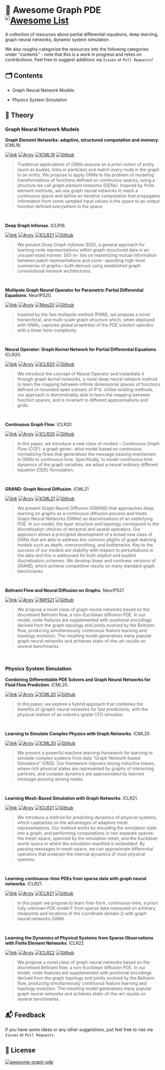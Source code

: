 # 📑 Awesome Graph PDE <a href="https://github.com/cbhua/awesome-graph-pde" target="_blank"><img alt="Awesome List" src="https://img.shields.io/badge/-Awesome_List-fc60a8?&style=flat&logo=Awesome-Lists&logoColor=white"/></a>


A collection of resources about partial differential equations, deep learning, graph neural networks, dynamic system simulation.


We also roughly categorize the resources into the following categories under "contents" - note that this is a work in progress and relies on contributions. Feel free to suggest additions via `Issues` or `Pull Requests`!


## 🗂  Contents

- Graph Neural Network Models

- Physics System Simulation

## 📖 Theory

### Graph Neural Network Models

**Graph Element Networks: adaptive, structured computation and memory**. ICML19. 

<a href="http://arxiv.org/abs/1904.09019" target="_blank"><img alt="link" src="https://img.shields.io/badge/-Link-informational?&style=flat&logoColor=white"/></a> <a href="http://arxiv.org/abs/1904.09019" target="_blank"><img alt="Arxiv" src="https://img.shields.io/badge/-1904.09019-b31b1b?&style=flat&logo=arXiv&logoColor=white"/></a> <a href="http://arxiv.org/abs/1904.09019" target="_blank"><img alt="ICML19" src="https://img.shields.io/badge/ICML-2019-orange?&style=flat&logoColor=white"/></a> <a href="https://github.com/FerranAlet/graph_element_networks" target="_blank"><img alt="Github" src="https://img.shields.io/badge/-Code-black?&style=flat&logo=github&logoColor=white"/></a>

> Traditional applications of GNNs assume an *a priori* notion of entity (such as bodies, links or particles) and match every node in the graph to an entity. We propose to apply GNNs to the problem of modeling transformations of functions defined on continuous spaces, using a structure we call *graph element networks* (GENs). Inspired by finite element methods, we use graph neural networks to mesh a continuous space and define an iterative computation that propagates information from some sampled input values in the space to an output function defined everywhere in the space. 


<br>

**Deep Graph Infomax**. ICLR19. 

<a href="http://arxiv.org/abs/1809.10341" target="_blank"><img alt="link" src="https://img.shields.io/badge/-Link-informational?&style=flat&logoColor=white"/></a> <a href="http://arxiv.org/abs/1809.10341" target="_blank"><img alt="Arxiv" src="https://img.shields.io/badge/-1809.10341-b31b1b?&style=flat&logo=arXiv&logoColor=white"/></a> <a href="http://arxiv.org/abs/1809.10341" target="_blank"><img alt="ICLR21" src="https://img.shields.io/badge/ICLR-2019-brightgreen?&style=flat&logoColor=white"/></a> <a href="https://github.com/PetarV-/DGI" target="_blank"><img alt="Github" src="https://img.shields.io/badge/-Code-black?&style=flat&logo=github&logoColor=white"/></a>


> We present *Deep Graph Infomax* (DGI), a general approach for learning node representations within graph-structured data in an unsupervised manner. DGI re- lies on maximizing mutual information between patch representations and corre- sponding high-level summaries of graphs—both derived using established graph convolutional network architectures. 


<br>

**Multipole Graph Neural Operator for Parametric Partial Differential Equations**. NeurIPS20. 

<a href="http://arxiv.org/abs/2006.09535" target="_blank"><img alt="link" src="https://img.shields.io/badge/-Link-informational?&style=flat&logoColor=white"/></a> <a href="http://arxiv.org/abs/2006.09535" target="_blank"><img alt="Arxiv" src="https://img.shields.io/badge/-2006.09535-b31b1b?&style=flat&logo=arXiv&logoColor=white"/></a> <a href="http://arxiv.org/abs/2006.09535" target="_blank"><img alt="Nips20" src="https://img.shields.io/badge/NeurIPS-2020-blueviolet?&style=flat&logoColor=white"/></a> <a href="https://github.com/zongyi-li/graph-pde" target="_blank"><img alt="Github" src="https://img.shields.io/badge/-Code-black?&style=flat&logo=github&logoColor=white"/></a>

> Inspired by the fast multipole method (FMM), we propose a novel hierarchical, and multi-scale graph structure which, when deployed with GNNs, captures global properties of the PDE solution operator with a linear time-complexity. 

<br>

**Neural Operator: Graph Kernel Network for Partial Differential Equations**. ICLR20. 

<a href="http://arxiv.org/abs/2003.03485" target="_blank"><img alt="link" src="https://img.shields.io/badge/-Link-informational?&style=flat&logoColor=white"/></a> <a href="http://arxiv.org/abs/2003.03485" target="_blank"><img alt="Arxiv" src="https://img.shields.io/badge/-2003.03485-b31b1b?&style=flat&logo=arXiv&logoColor=white"/></a> <a href="http://arxiv.org/abs/2003.03485" target="_blank"><img alt="ICLR20" src="https://img.shields.io/badge/ICLR-2020-brightgreen?&style=flat&logoColor=white"/></a> <a href="https://github.com/zongyi-li/graph-pde" target="_blank"><img alt="Github" src="https://img.shields.io/badge/-Code-black?&style=flat&logo=github&logoColor=white"/></a>

> We introduce the concept of Neural Operator and instantiate it through *graph kernel networks*, a novel deep neural network method to learn the mapping between infinite dimensional spaces of functions defined on bounded open subsets of R^d. Unlike existing methods, our approach is demonstrably able to learn the mapping between function spaces, and is invariant to different approximations and grids. 


<br>

**Continuous Graph Flow**. ICLR20

<a href="http://arxiv.org/abs/1908.02436" target="_blank"><img alt="link" src="https://img.shields.io/badge/-Link-informational?&style=flat&logoColor=white"/></a> <a href="http://arxiv.org/abs/1908.02436" target="_blank"><img alt="Arxiv" src="https://img.shields.io/badge/-1908.02436-b31b1b?&style=flat&logo=arXiv&logoColor=white"/></a> <a href="http://arxiv.org/abs/1908.02436" target="_blank"><img alt="ICLR20" src="https://img.shields.io/badge/ICLR-2020-brightgreen?&style=flat&logoColor=white"/></a>  <a href="https://github.com/Lucas2012/ContinuousGraphFlow" target="_blank"><img alt="Github" src="https://img.shields.io/badge/-Code-black?&style=flat&logo=github&logoColor=white"/></a>

> In this paper, we introduce a new class of models – *Continuous Graph Flow* (CGF): a graph gener- ative model based on continuous normalizing flows that generalizes the message passing mechanism in GNNs to continuous time. Specifically, to model continuous time dynamics of the graph variables, we adopt a neural ordinary different equation (ODE) formulation.


<br>

**GRAND: Graph Neural Diffusion**. ICML21

<a href="https://arxiv.org/abs/2106.10934" target="_blank"><img alt="link" src="https://img.shields.io/badge/-Link-informational?&style=flat&logoColor=white"/></a> <a href="https://arxiv.org/abs/2106.10934" target="_blank"><img alt="Arxiv" src="https://img.shields.io/badge/-2106.10934-b31b1b?&style=flat&logo=arXiv&logoColor=white"/></a> <a href="https://arxiv.org/abs/2106.10934" target="_blank"><img alt="ICML21" src="https://img.shields.io/badge/ICML-2021-orange?&style=flat&logoColor=white"/></a>  <a href="https://github.com/twitter-research/graph-neural-pde" target="_blank"><img alt="Github" src="https://img.shields.io/badge/-Code-black?&style=flat&logo=github&logoColor=white"/></a>

> We present Graph Neural Diffusion (GRAND) that approaches deep learning on graphs as a continuous diffusion process and treats Graph Neural Networks (GNNs) as discretisations of an underlying PDE. In our model, the layer structure and topology correspond to the discretisation choices of temporal and spatial operators. Our approach allows a principled development of a broad new class of GNNs that are able to address the common plights of graph learning models such as depth, oversmoothing, and bottlenecks. Key to the success of our models are stability with respect to perturbations in the data and this is addressed for both implicit and explicit discretisation schemes. We develop linear and nonlinear versions of GRAND, which achieve competitive results on many standard graph benchmarks.


<br>

**Beltrami Flow and Neural Diffusion on Graphs**. NeurIPS21

<a href="https://arxiv.org/abs/2110.09443" target="_blank"><img alt="link" src="https://img.shields.io/badge/-Link-informational?&style=flat&logoColor=white"/></a> <a href="https://arxiv.org/abs/2110.09443" target="_blank"><img alt="Arxiv" src="https://img.shields.io/badge/-2110.09443-b31b1b?&style=flat&logo=arXiv&logoColor=white"/></a> <a href="https://arxiv.org/abs/2110.09443" target="_blank"><img alt="NIPS21" src="https://img.shields.io/badge/NeurIPS-2022-blueviolet?&style=flat&logoColor=white"/></a>  <a href="https://github.com/twitter-research/graph-neural-pde" target="_blank"><img alt="Github" src="https://img.shields.io/badge/-Code-black?&style=flat&logo=github&logoColor=white"/></a>

> We propose a novel class of graph neural networks based on the discretised Beltrami flow, a non-Euclidean diffusion PDE. In our model, node features are supplemented with positional encodings derived from the graph topology and jointly evolved by the Beltrami flow, producing simultaneously continuous feature learning and topology evolution. The resulting model generalises many popular graph neural networks and achieves state-of-the-art results on several benchmarks.

<br>

### Physics System Simulation

**Combining Differentiable PDE Solvers and Graph Neural Networks for Fluid Flow Prediction**. ICML20. 

<a href="http://arxiv.org/abs/2007.04439" target="_blank"><img alt="link" src="https://img.shields.io/badge/-Link-informational?&style=flat&logoColor=white"/></a> <a href="http://arxiv.org/abs/2007.04439" target="_blank"><img alt="Arxiv" src="https://img.shields.io/badge/-2007.04439-b31b1b?&style=flat&logo=arXiv&logoColor=white"/></a> <a href="http://arxiv.org/abs/2007.04439" target="_blank"><img alt="ICML20" src="https://img.shields.io/badge/ICML-2020-orange?&style=flat&logoColor=white"/></a> <a href="https://github.com/locuslab/cfd-gcn" target="_blank"><img alt="Github" src="https://img.shields.io/badge/-Code-black?&style=flat&logo=github&logoColor=white"/></a>


> In this paper, we explore a hybrid approach that combines the benefits of (graph) neural networks for fast predictions, with the physical realism of an industry-grade CFD simulator.


<br>

**Learning to Simulate Complex Physics with Graph Networks**. ICML20. 

<a href="http://arxiv.org/abs/2002.09405" target="_blank"><img alt="link" src="https://img.shields.io/badge/-Link-informational?&style=flat&logoColor=white"/></a> <a href="http://arxiv.org/abs/2002.09405" target="_blank"><img alt="Arxiv" src="https://img.shields.io/badge/-2002.09405-b31b1b?&style=flat&logo=arXiv&logoColor=white"/></a> <a href="http://arxiv.org/abs/2002.09405" target="_blank"><img alt="ICML20" src="https://img.shields.io/badge/ICML-2020-orange?&style=flat&logoColor=white"/></a> <a href="https://github.com/deepmind/deepmind-research/tree/master/learning_to_simulate" target="_blank"><img alt="Github" src="https://img.shields.io/badge/-Code-black?&style=flat&logo=github&logoColor=white"/></a>

> We present a powerful machine learning framework for learning to simulate complex systems from data “Graph Network-based Simulators” (GNS). Our framework imposes strong inductive biases, where rich physical states are represented by graphs of interacting particles, and complex dynamics are approximated by learned message-passing among nodes. 


<br>

**Learning Mesh-Based Simulation with Graph Networks**. ICLR21. 

<a href="http://arxiv.org/abs/2010.03409" target="_blank"><img alt="link" src="https://img.shields.io/badge/-Link-informational?&style=flat&logoColor=white"/></a> <a href="http://arxiv.org/abs/2010.03409" target="_blank"><img alt="Arxiv" src="https://img.shields.io/badge/-2010.03409-b31b1b?&style=flat&logo=arXiv&logoColor=white"/></a> <a href="http://arxiv.org/abs/2010.03409" target="_blank"><img alt="ICLR21" src="https://img.shields.io/badge/ICLR-2021-brightgreen?&style=flat&logoColor=white"/></a> <a href="https://github.com/deepmind/deepmind-research/tree/master/meshgraphnets" target="_blank"><img alt="Github" src="https://img.shields.io/badge/-Code-black?&style=flat&logo=github&logoColor=white"/></a>

> We introduce a method for predicting dynamics of physical systems, which capitalizes on the advantages of adaptive mesh representations. Our method works by encoding the simulation state into a graph, and performing computations in two separate spaces: the mesh-space, spanned by the simulation mesh, and the Euclidean world-space in which the simulation manifold is embedded. By passing messages in mesh-space, we can approximate differential operators that underpin the internal dynamics of most physical systems. 


<br>

**Learning continuous-time PDEs from sparse data with graph neural networks**. ICLR21. 

<a href="http://arxiv.org/abs/2006.08956" target="_blank"><img alt="link" src="https://img.shields.io/badge/-Link-informational?&style=flat&logoColor=white"/></a> <a href="http://arxiv.org/abs/2006.08956" target="_blank"><img alt="Arxiv" src="https://img.shields.io/badge/-2006.08956-b31b1b?&style=flat&logo=arXiv&logoColor=white"/></a> <a href="http://arxiv.org/abs/2006.08956" target="_blank"><img alt="ICLR21" src="https://img.shields.io/badge/ICLR-2021-brightgreen?&style=flat&logoColor=white"/></a> <a href="https://github.com/yakovlev31/graphpdes_experiments" target="_blank"><img alt="Github" src="https://img.shields.io/badge/-Code-black?&style=flat&logo=github&logoColor=white"/></a>


> In this paper we propose to learn free-form, continuous-time, a priori fully unknown PDE model F from sparse data measured on arbitrary timepoints and locations of the coordinate domain Ω with graph neural networks (GNN).


<br>

**Learning the Dynamics of Physical Systems from Sparse Observations with Finite Element Networks**. ICLR22

<a href="https://arxiv.org/abs/2203.08852" target="_blank"><img alt="link" src="https://img.shields.io/badge/-Link-informational?&style=flat&logoColor=white"/></a> <a href="https://arxiv.org/abs/2203.08852" target="_blank"><img alt="Arxiv" src="https://img.shields.io/badge/-2203.08852-b31b1b?&style=flat&logo=arXiv&logoColor=white"/></a> <a href="https://arxiv.org/abs/2203.08852" target="_blank"><img alt="ICLR22" src="https://img.shields.io/badge/ICLR-2022-brightgreen?&style=flat&logoColor=white"/></a>  <a href="https://github.com/martenlienen/finite-element-networks" target="_blank"><img alt="Github" src="https://img.shields.io/badge/-Code-black?&style=flat&logo=github&logoColor=white"/></a>

> We propose a novel class of graph neural networks based on the discretised Beltrami flow, a non-Euclidean diffusion PDE. In our model, node features are supplemented with positional encodings derived from the graph topology and jointly evolved by the Beltrami flow, producing simultaneously continuous feature learning and topology evolution. The resulting model generalises many popular graph neural networks and achieves state-of-the-art results on several benchmarks.


## 📬 Feedback

If you have some ideas or any other suggestions, just feel free to rise via `Issues` or `Pull Requests`. 

## 📜 License

<a href="https://github.com/cbhua/awesome-graph-pde" target="_blank"><img alt="awesome-graph-pde" src="https://img.shields.io/badge/License-MIT-brightgreen?&style=flat&logoColor=white"/></a>